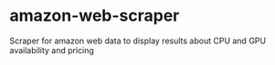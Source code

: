 # amazon-web-scraper
Scraper for amazon web data to display results about CPU and GPU availability and pricing
